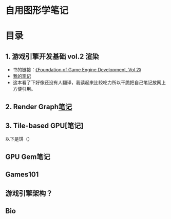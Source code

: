 # 自用图形学笔记

# 目录

## 1. 游戏引擎开发基础 vol.2 渲染
- 书的链接：[《Foundation of Game Engine Development, Vol 2》](https://foundationsofgameenginedev.com/)
- [我的笔记](https://github.com/spatulaG/CG-Study-Notes/tree/main/Content/%E6%B8%B8%E6%88%8F%E5%BC%95%E6%93%8E%E5%9F%BA%E7%A1%80vol2-%E6%B8%B2%E6%9F%93)
- 这本看了下好像还没有人翻译，我读起来比较吃力所以干脆把自己笔记放网上方便引用。

## 2. Render Graph[笔记](https://github.com/spatulaG/CG-Study-Notes/tree/main/Content/Render%20Graph%E7%AC%94%E8%AE%B0)

## 3. Tile-based GPU[笔记]





以下是饼（）

##  GPU Gem笔记

##  Games101

##  游戏引擎架构？

##  Bio
